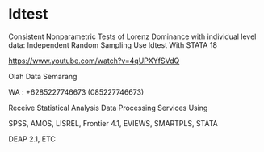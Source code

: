 # ldtest
Consistent Nonparametric Tests of Lorenz Dominance with individual level data: Independent Random Sampling Use ldtest With STATA 18

https://www.youtube.com/watch?v=4qUPXYfSVdQ

Olah Data Semarang

WA : +6285227746673 (085227746673)

Receive Statistical Analysis Data Processing Services Using

SPSS, AMOS, LISREL, Frontier 4.1, EVIEWS, SMARTPLS, STATA

DEAP 2.1, ETC
